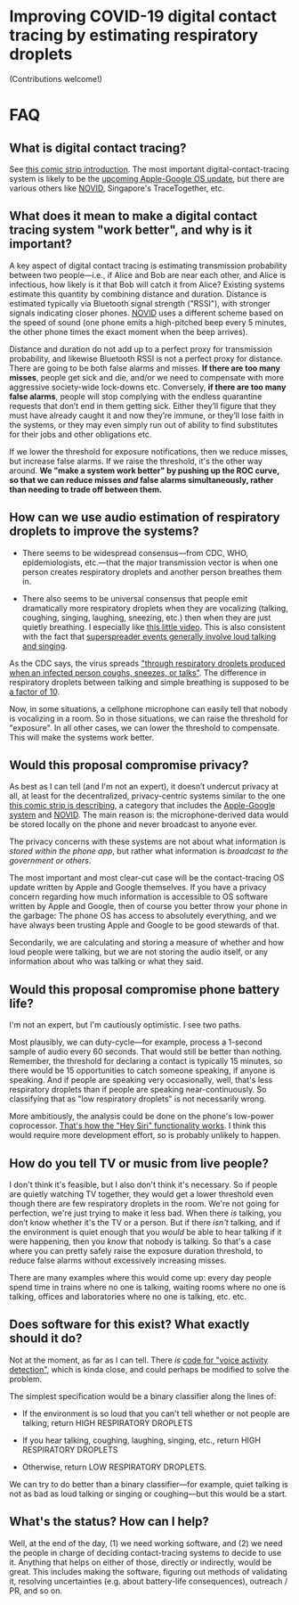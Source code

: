 # Improving COVID-19 digital contact tracing by estimating respiratory droplets

(Contributions welcome!)

# FAQ

## What is digital contact tracing?

See [this comic strip introduction](https://ncase.me/contact-tracing/). The most important digital-contact-tracing system is likely to be the [upcoming Apple-Google OS update](https://www.apple.com/covid19/contacttracing/), but there are various others like [NOVID](https://www.novid.org/), Singapore's TraceTogether, etc.

## What does it mean to make a digital contact tracing system "work better", and why is it important?

A key aspect of digital contact tracing is estimating transmission probability between two people—i.e., if Alice and Bob are near each other, and Alice is infectious, how likely is it that Bob will catch it from Alice? Existing systems estimate this quantity by combining distance and duration. Distance is estimated typically via Bluetooth signal strength ("RSSI"), with stronger signals indicating closer phones. [NOVID](https://www.novid.org/) uses a different scheme based on the speed of sound (one phone emits a high-pitched beep every 5 minutes, the other phone times the exact moment when the beep arrives).

Distance and duration do not add up to a perfect proxy for transmission probability, and likewise Bluetooth RSSI is not a perfect proxy for distance. There are going to be both false alarms and misses. **If there are too many misses**, people get sick and die, and/or we need to compensate with more aggressive society-wide lock-downs etc. Conversely, **if there are too many false alarms**, people will stop complying with the endless quarantine requests that don’t end in them getting sick. Either they’ll figure that they must have already caught it and now they’re immune, or they’ll lose faith in the systems, or they may even simply run out of ability to find substitutes for their jobs and other obligations etc.

If we lower the threshold for exposure notifications, then we reduce misses, but increase false alarms. If we raise the threshold, it's the other way around. **We "make a system work better" by pushing up the ROC curve, so that we can reduce misses *and* false alarms simultaneously, rather than needing to trade off between them.**

## How can we use audio estimation of respiratory droplets to improve the systems?

* There seems to be widespread consensus—from CDC, WHO, epidemiologists, etc.—that the major transmission vector is when one person creates respiratory droplets and another person breathes them in.

* There also seems to be universal consensus that people emit dramatically more respiratory droplets when they are vocalizing (talking, coughing, singing, laughing, sneezing, etc.) then when they are just quietly breathing. I especially like [this little video](https://www.youtube.com/watch?v=VmYuCtPZRNY). This is also consistent with the fact that [superspreader events generally involve loud talking and singing](https://quillette.com/2020/04/23/covid-19-superspreader-events-in-28-countries-critical-patterns-and-lessons/).

As the CDC says, the virus spreads ["through respiratory droplets produced when an infected person coughs, sneezes, or talks"](https://www.cdc.gov/coronavirus/2019-ncov/prevent-getting-sick/how-covid-spreads.html). The difference in respiratory droplets between talking and simple breathing is supposed to be [a factor of 10](https://www.erinbromage.com/post/the-risks-know-them-avoid-them).

Now, in some situations, a cellphone microphone can easily tell that nobody is vocalizing in a room. So in those situations, we can raise the threshold for "exposure". In all other cases, we can lower the threshold to compensate. This will make the systems work better.

## Would this proposal compromise privacy?

As best as I can tell (and I'm not an expert), it doesn’t undercut privacy at all, at least for the decentralized, privacy-centric systems similar to the one [this comic strip is describing](https://ncase.me/contact-tracing/), a category that includes the [Apple-Google system](https://www.apple.com/covid19/contacttracing/) and [NOVID](https://www.novid.org/). The main reason is: the microphone-derived data would be stored locally on the phone and never broadcast to anyone ever.

The privacy concerns with these systems are not about what information is *stored within the phone app*, but rather what information is *broadcast to the government or others*.

The most important and most clear-cut case will be the contact-tracing OS update written by Apple and Google themselves. If you have a privacy concern regarding how much information is accessible to OS software written by Apple and Google, then of course you better throw your phone in the garbage: The phone OS has access to absolutely everything, and we have always been trusting Apple and Google to be good stewards of that.

Secondarily, we are calculating and storing a measure of whether and how loud people were talking, but we are not storing the audio itself, or any information about who was talking or what they said.

## Would this proposal compromise phone battery life?

I'm not an expert, but I'm cautiously optimistic. I see two paths.

Most plausibly, we can duty-cycle—for example, process a 1-second sample of audio every 60 seconds. That would still be better than nothing. Remember, the threshold for declaring a contact is typically 15 minutes, so there would be 15 opportunities to catch someone speaking, if anyone is speaking. And if people are speaking very occasionally, well, that's less respiratory droplets than if people are speaking near-continuously. So classifying that as "low respiratory droplets" is not necessarily wrong.

More ambitiously, the analysis could be done on the phone's low-power coprocessor. [That's how the "Hey Siri" functionality works](https://www.cultofmac.com/509163/apple-reveals-ai-magic-behind-hey-siri/). I think this would require more development effort, so is probably unlikely to happen.

## How do you tell TV or music from live people?

I don't think it's feasible, but I also don't think it's necessary. So if people are quietly watching TV together, they would get a lower threshold even though there are few respiratory droplets in the room. We're not going for perfection, we're just trying to make it less bad. When there *is* talking, you don’t know whether it's the TV or a person. But if there *isn't* talking, and if the environment is quiet enough that you *would* be able to hear talking if it were happening, then you *know* that nobody is talking. So that's a case where you can pretty safely raise the exposure duration threshold, to reduce false alarms without excessively increasing misses.

There are many examples where this would come up: every day people spend time in trains where no one is talking, waiting rooms where no one is talking, offices and laboratories where no one is talking, etc. etc.

## Does software for this exist? What exactly should it do?

Not at the moment, as far as I can tell. There *is* [code for "voice activity detection"](https://github.com/topics/voice-activity-detection), which is kinda close, and could perhaps be modified to solve the problem.

The simplest specification would be a binary classifier along the lines of:

* If the environment is so loud that you can't tell whether or not people are talking, return HIGH RESPIRATORY DROPLETS

* If you hear talking, coughing, laughing, singing, etc., return HIGH RESPIRATORY DROPLETS

* Otherwise, return LOW RESPIRATORY DROPLETS.

We can try to do better than a binary classifier—for example, quiet talking is not as bad as loud talking or singing or coughing—but this would be a start.

## What's the status? How can I help?

Well, at the end of the day, (1) we need working software, and (2) we need the people in charge of deciding contact-tracing systems to decide to use it. Anything that helps on either of those, directly or indirectly, would be great. This includes making the software, figuring out methods of validating it, resolving uncertainties (e.g. about battery-life consequences), outreach / PR, and so on.

